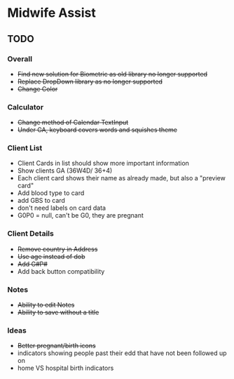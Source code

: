 # Midwife Assist

## TODO

### Overall
* ~~Find new solution for Biometric as old library no longer supported~~
* ~~Replace DropDown library as no longer supported~~
* ~~Change Color~~
### Calculator
* ~~Change method of Calendar TextInput~~
* ~~Under GA, keyboard covers words and squishes theme~~
### Client List
* Client Cards in list should show more important information
* Show clients GA (36W4D/ 36+4)
* Each client card shows their name as already made, but also a "preview card"
* Add blood type to card
* add GBS to card
* don't need labels on card data
* G0P0 = null, can't be G0, they are pregnant
### Client Details
* ~~Remove country in Address~~
* ~~Use age instead of dob~~
* ~~Add G#P#~~
* Add back button compatibility
### Notes
* ~~Ability to edit Notes~~
* ~~Ability to save without a title~~

### Ideas
* ~~Better pregnant/birth icons~~
* indicators showing people past their edd that have not been followed up on
* home VS hospital birth indicators
